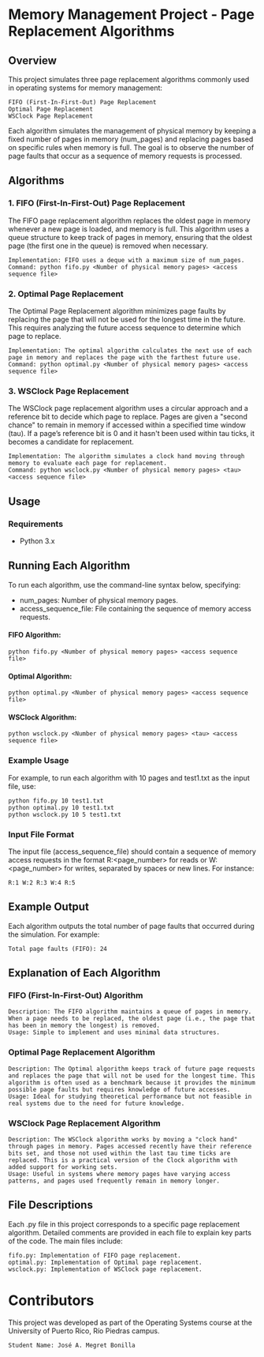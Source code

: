 # Memory Management Project - Page Replacement Algorithms
## Overview

This project simulates three page replacement algorithms commonly used in operating systems for memory management:

    FIFO (First-In-First-Out) Page Replacement
    Optimal Page Replacement
    WSClock Page Replacement

Each algorithm simulates the management of physical memory by keeping a fixed number of pages in memory (num_pages) and replacing pages based on specific rules when memory is full. The goal is to observe the number of page faults that occur as a sequence of memory requests is processed.
## Algorithms
### 1. FIFO (First-In-First-Out) Page Replacement

The FIFO page replacement algorithm replaces the oldest page in memory whenever a new page is loaded, and memory is full. This algorithm uses a queue structure to keep track of pages in memory, ensuring that the oldest page (the first one in the queue) is removed when necessary.

    Implementation: FIFO uses a deque with a maximum size of num_pages.
    Command: python fifo.py <Number of physical memory pages> <access sequence file>

### 2. Optimal Page Replacement

The Optimal Page Replacement algorithm minimizes page faults by replacing the page that will not be used for the longest time in the future. This requires analyzing the future access sequence to determine which page to replace.

    Implementation: The optimal algorithm calculates the next use of each page in memory and replaces the page with the farthest future use.
    Command: python optimal.py <Number of physical memory pages> <access sequence file>

### 3. WSClock Page Replacement

The WSClock page replacement algorithm uses a circular approach and a reference bit to decide which page to replace. Pages are given a "second chance" to remain in memory if accessed within a specified time window (tau). If a page’s reference bit is 0 and it hasn't been used within tau ticks, it becomes a candidate for replacement.

    Implementation: The algorithm simulates a clock hand moving through memory to evaluate each page for replacement.
    Command: python wsclock.py <Number of physical memory pages> <tau> <access sequence file>

## Usage
### Requirements

* Python 3.x

## Running Each Algorithm

To run each algorithm, use the command-line syntax below, specifying:

* num_pages: Number of physical memory pages.
* access_sequence_file: File containing the sequence of memory access requests.

#### FIFO Algorithm:

    python fifo.py <Number of physical memory pages> <access sequence file>

#### Optimal Algorithm:

    python optimal.py <Number of physical memory pages> <access sequence file>

#### WSClock Algorithm:

    python wsclock.py <Number of physical memory pages> <tau> <access sequence file>

### Example Usage

For example, to run each algorithm with 10 pages and test1.txt as the input file, use:

    python fifo.py 10 test1.txt
    python optimal.py 10 test1.txt
    python wsclock.py 10 5 test1.txt

### Input File Format

The input file (access_sequence_file) should contain a sequence of memory access requests in the format R:<page_number> for reads or W:<page_number> for writes, separated by spaces or new lines. For instance:

    R:1 W:2 R:3 W:4 R:5

## Example Output

Each algorithm outputs the total number of page faults that occurred during the simulation. For example:

    Total page faults (FIFO): 24

## Explanation of Each Algorithm
### FIFO (First-In-First-Out) Algorithm

    Description: The FIFO algorithm maintains a queue of pages in memory. When a page needs to be replaced, the oldest page (i.e., the page that has been in memory the longest) is removed.
    Usage: Simple to implement and uses minimal data structures.

### Optimal Page Replacement Algorithm

    Description: The Optimal algorithm keeps track of future page requests and replaces the page that will not be used for the longest time. This algorithm is often used as a benchmark because it provides the minimum possible page faults but requires knowledge of future accesses.
    Usage: Ideal for studying theoretical performance but not feasible in real systems due to the need for future knowledge.

### WSClock Page Replacement Algorithm

    Description: The WSClock algorithm works by moving a "clock hand" through pages in memory. Pages accessed recently have their reference bits set, and those not used within the last tau time ticks are replaced. This is a practical version of the Clock algorithm with added support for working sets.
    Usage: Useful in systems where memory pages have varying access patterns, and pages used frequently remain in memory longer.

## File Descriptions

Each .py file in this project corresponds to a specific page replacement algorithm. Detailed comments are provided in each file to explain key parts of the code. The main files include:

    fifo.py: Implementation of FIFO page replacement.
    optimal.py: Implementation of Optimal page replacement.
    wsclock.py: Implementation of WSClock page replacement.

# Contributors

This project was developed as part of the Operating Systems course at the University of Puerto Rico, Río Piedras campus.

    Student Name: José A. Megret Bonilla
